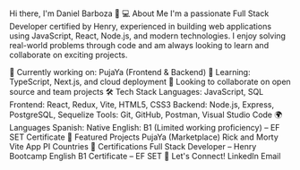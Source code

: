 Hi there, I'm Daniel Barboza 👋
💻 About Me
I'm a passionate Full Stack Developer certified by Henry, experienced in building web applications using JavaScript, React, Node.js, and modern technologies. I enjoy solving real-world problems through code and am always looking to learn and collaborate on exciting projects.

🔭 Currently working on: PujaYa (Frontend & Backend)
🌱 Learning: TypeScript, Next.js, and cloud deployment
👯 Looking to collaborate on open source and team projects
🛠️ Tech Stack
Languages: JavaScript, SQL
Frontend: React, Redux, Vite, HTML5, CSS3
Backend: Node.js, Express, PostgreSQL, Sequelize
Tools: Git, GitHub, Postman, Visual Studio Code
🌍 Languages
Spanish: Native
English: B1 (Limited working proficiency) – EF SET Certificate
📌 Featured Projects
PujaYa (Marketplace)
Rick and Morty Vite App
PI Countries
📜 Certifications
Full Stack Developer – Henry Bootcamp
English B1 Certificate – EF SET
🤝 Let's Connect!
LinkedIn
Email
